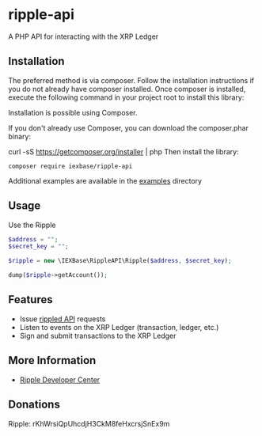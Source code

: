 # ripple-api
A PHP API for interacting with the XRP Ledger

## Installation

The preferred method is via composer. Follow the installation instructions if you do not already have composer installed. Once composer is installed, execute the following command in your project root to install this library:

Installation is possible using Composer.

If you don't already use Composer, you can download the composer.phar binary:

curl -sS https://getcomposer.org/installer | php
Then install the library:

```
composer require iexbase/ripple-api
```

Additional examples are available in the [examples](examples/) directory 

## Usage

Use the Ripple

```php
$address = "";
$secret_key = "";

$ripple = new \IEXBase\RippleAPI\Ripple($address, $secret_key);

dump($ripple->getAccount()); 
```

## Features

+ Issue [rippled API](https://ripple.com/build/rippled-apis/) requests
+ Listen to events on the XRP Ledger (transaction, ledger, etc.)
+ Sign and submit transactions to the XRP Ledger

## More Information
+ [Ripple Developer Center](https://ripple.com/build/)

## Donations
Ripple: rKhWrsiQpUhcdjH3CkM8feHxcrsjSnEx9m
